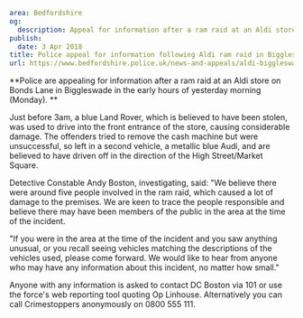 ```yaml
area: Bedfordshire
og:
  description: Appeal for information after a ram raid at an Aldi store on Bonds Lane in Biggleswade yesterday morning (Monday).
publish:
  date: 3 Apr 2018
title: Police appeal for information following Aldi ram raid in Biggleswade
url: https://www.bedfordshire.police.uk/news-and-appeals/aldi-biggleswade-ramraid-april2018
```

**Police are appealing for information after a ram raid at an Aldi store on Bonds Lane in Biggleswade in the early hours of yesterday morning (Monday). **

Just before 3am, a blue Land Rover, which is believed to have been stolen, was used to drive into the front entrance of the store, causing considerable damage. The offenders tried to remove the cash machine but were unsuccessful, so left in a second vehicle, a metallic blue Audi, and are believed to have driven off in the direction of the High Street/Market Square.

Detective Constable Andy Boston, investigating, said: "We believe there were around five people involved in the ram raid, which caused a lot of damage to the premises. We are keen to trace the people responsible and believe there may have been members of the public in the area at the time of the incident.

"If you were in the area at the time of the incident and you saw anything unusual, or you recall seeing vehicles matching the descriptions of the vehicles used, please come forward. We would like to hear from anyone who may have any information about this incident, no matter how small."

Anyone with any information is asked to contact DC Boston via 101 or use the force's web reporting tool quoting Op Linhouse. Alternatively you can call Crimestoppers anonymously on 0800 555 111.
